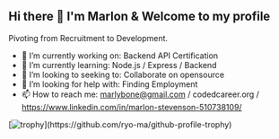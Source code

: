 ## Hi there 👋 I'm Marlon & Welcome to my profile

Pivoting from Recruitment to Development.

- 🔭 I’m currently working on: Backend API Certification
- 🌱 I’m currently learning: Node.js / Express / Backend
- 👯 I’m looking to seeking to: Collaborate on opensource
- 🤔 I’m looking for help with: Finding Employment
- 📫 How to reach me: marlybone@gmail.com / codedcareer.org / https://www.linkedin.com/in/marlon-stevenson-510738109/

[![trophy]([https://github-profile-trophy.vercel.app/?username=ryo-ma](https://github.com/marlybone))](https://github.com/ryo-ma/github-profile-trophy)

  
